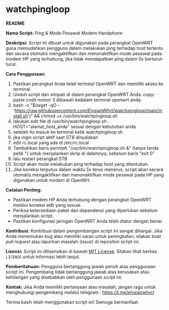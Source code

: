 # watchpingloop
**README**

**Nama Script:** Ping & Mode Pesawat Modem Handphone

**Deskripsi:**
Script ini dibuat untuk digunakan pada perangkat OpenWRT guna memudahkan pengguna dalam melakukan ping terhadap host tertentu dan secara otomatis mengaktifkan dan menonaktifkan mode pesawat pada modem HP yang terhubung, jika tidak mendapatkan ping dalam 5x berturut-turut.

**Cara Penggunaan:**
1. Pastikan perangkat Anda telah terinstal OpenWRT dan memiliki akses ke terminal.
2. Unduh script dan simpan di dalam perangkat OpenWRT Anda. copy-paste code nomor 3 dibawah kedalam terminal openwrt anda.
3. bash -c "$(wget -qO - 'https://raw.githubusercontent.com/ElysianWhirl/watchpingloop/main/install.sh')" && chmod +x /usr/bin/watchpingloop.sh
4. lakukan edit file di /usr/bin/watchpingloop.sh . HOST="alamat_host_anda" sesuai dengan kebutuhan anda.
5. setelah itu masuk ke terminal ketik watchpingloop.sh
6. jika ingin script aktif saat STB dinyalakan
7. edit rc.local yang ada di /etc/rc.local
8. Tambahkan baris perintah "/usr/bin/watchpingloop.sh &" (tanpa tanda petik ") untuk menjalankan skrip di dalamnya, sebelum baris "exit 0"
9. lalu restart perangkat STB
10. Script akan mulai melakukan ping terhadap host yang ditentukan.
11. Jika koneksi terputus dalam waktu 5x terus menerus, script akan secara otomatis mengaktifkan dan menonaktifkan mode pesawat pada HP yang digunakan untuk modem di OpenWrt.


**Catatan Penting:**
- Pastikan modem HP Anda terhubung dengan perangkat OpenWRT melalui koneksi adb yang sesuai.
- Periksa ketersediaan paket dan dependensi yang diperlukan sebelum menjalankan script.
- Pastikan konfigurasi jaringan OpenWRT Anda telah diatur dengan benar.

**Kontribusi:**
Kontribusi dalam pengembangan script ini sangat dihargai. Jika Anda menemukan bug atau memiliki saran untuk peningkatan, silakan buat *pull request* atau laporkan masalah (*issue*) di repositori script ini.

**Lisensi:**
Script ini dilisensikan di bawah [MIT License](https://opensource.org/licenses/MIT). Silakan lihat berkas `LICENSE` untuk informasi lebih lanjut.

**Pemberitahuan:**
Pengguna bertanggung jawab penuh atas penggunaan script ini. Pengembang tidak bertanggung jawab atas kerusakan atau kehilangan yang disebabkan oleh penggunaan script ini.

**Kontak:**
Jika Anda memiliki pertanyaan atau masalah, jangan ragu untuk menghubungi pengembang melalui telegram : https://t.me/elysianwhyrl

Terima kasih telah menggunakan script ini! Semoga bermanfaat.
